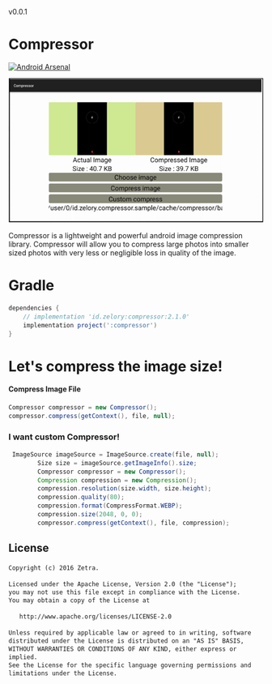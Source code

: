 v0.0.1

Compressor
======

[![Android Arsenal](https://img.shields.io/badge/Android%20Arsenal-Compressor-blue.svg?style=flat)](http://android-arsenal.com/details/1/3758)

![](https://github.com/gswqwow/Compressor/blob/master/ss.png)

Compressor is a lightweight and powerful android image compression library. Compressor will allow you to compress large photos into smaller sized photos with very less or negligible loss in quality of the image.

# Gradle

```groovy
dependencies {
    // implementation 'id.zelory:compressor:2.1.0'
    implementation project(':compressor')
}
```

# Let's compress the image size!

#### Compress Image File

```java
Compressor compressor = new Compressor();
compressor.compress(getContext(), file, null);
```

### I want custom Compressor!

```java
 ImageSource imageSource = ImageSource.create(file, null);
        Size size = imageSource.getImageInfo().size;
        Compressor compressor = new Compressor();
        Compression compression = new Compression();
        compression.resolution(size.width, size.height);
        compression.quality(80);
        compression.format(CompressFormat.WEBP);
        compression.size(2048, 0, 0);
        compressor.compress(getContext(), file, compression);
```

License
-------

    Copyright (c) 2016 Zetra.
    
    Licensed under the Apache License, Version 2.0 (the "License");
    you may not use this file except in compliance with the License.
    You may obtain a copy of the License at
    
       http://www.apache.org/licenses/LICENSE-2.0
    
    Unless required by applicable law or agreed to in writing, software
    distributed under the License is distributed on an "AS IS" BASIS,
    WITHOUT WARRANTIES OR CONDITIONS OF ANY KIND, either express or implied.
    See the License for the specific language governing permissions and
    limitations under the License.